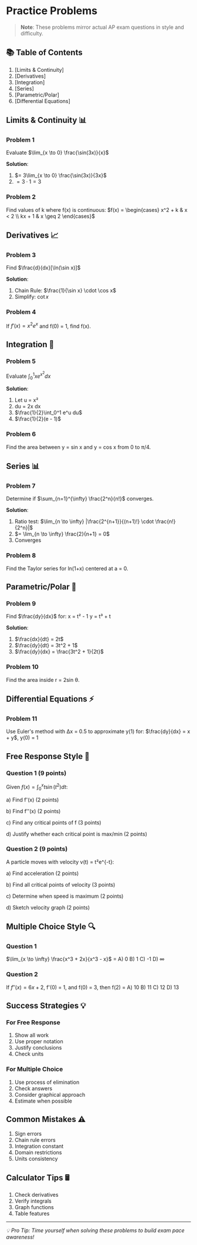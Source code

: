 # Practice Problems

> **Note**: These problems mirror actual AP exam questions in style and difficulty.

## 📚 Table of Contents
1. [Limits & Continuity]
2. [Derivatives]
3. [Integration]
4. [Series]
5. [Parametric/Polar]
6. [Differential Equations]

## Limits & Continuity 📊

### Problem 1
Evaluate $\lim_{x \to 0} \frac{\sin(3x)}{x}$

**Solution**:
1. $= 3\lim_{x \to 0} \frac{\sin(3x)}{3x}$
2. $= 3 \cdot 1 = 3$

### Problem 2
Find values of k where f(x) is continuous:
$f(x) = \begin{cases} 
x^2 + k & x < 2 \\
kx + 1 & x \geq 2
\end{cases}$

## Derivatives 📈

### Problem 3
Find $\frac{d}{dx}[\ln(\sin x)]$

**Solution**:
1. Chain Rule: $\frac{1}{\sin x} \cdot \cos x$
2. Simplify: $\cot x$

### Problem 4
If $f'(x) = x^2e^x$ and f(0) = 1, find f(x).

## Integration 🔄

### Problem 5
Evaluate $\int_0^1 xe^{x^2}dx$

**Solution**:
1. Let u = x²
2. du = 2x dx
3. $\frac{1}{2}\int_0^1 e^u du$
4. $\frac{1}{2}(e - 1)$

### Problem 6
Find the area between y = sin x and y = cos x from 0 to π/4.

## Series 📊

### Problem 7
Determine if $\sum_{n=1}^{\infty} \frac{2^n}{n!}$ converges.

**Solution**:
1. Ratio test: $\lim_{n \to \infty} |\frac{2^{n+1}}{(n+1)!} \cdot \frac{n!}{2^n}|$
2. $= \lim_{n \to \infty} \frac{2}{n+1} = 0$
3. Converges

### Problem 8
Find the Taylor series for ln(1+x) centered at a = 0.

## Parametric/Polar 🎯

### Problem 9
Find $\frac{dy}{dx}$ for:
x = t² - 1
y = t³ + t

**Solution**:
1. $\frac{dx}{dt} = 2t$
2. $\frac{dy}{dt} = 3t^2 + 1$
3. $\frac{dy}{dx} = \frac{3t^2 + 1}{2t}$

### Problem 10
Find the area inside r = 2sin θ.

## Differential Equations ⚡

### Problem 11
Use Euler's method with Δx = 0.5 to approximate y(1) for:
$\frac{dy}{dx} = x + y$, y(0) = 1

## Free Response Style 📝

### Question 1 (9 points)
Given $f(x) = \int_0^x t\sin(t^2)dt$:

a) Find f'(x) (2 points)

b) Find f''(x) (2 points)

c) Find any critical points of f (3 points)

d) Justify whether each critical point is max/min (2 points)

### Question 2 (9 points)
A particle moves with velocity v(t) = t²e^{-t}:

a) Find acceleration (2 points)

b) Find all critical points of velocity (3 points)

c) Determine when speed is maximum (2 points)

d) Sketch velocity graph (2 points)

## Multiple Choice Style 🔍

### Question 1
$\lim_{x \to \infty} \frac{x^3 + 2x}{x^3 - x}$ =
A) 0
B) 1
C) -1
D) ∞

### Question 2
If $f''(x) = 6x + 2$, f'(0) = 1, and f(0) = 3, then f(2) =
A) 10
B) 11
C) 12
D) 13

## Success Strategies 💡

### For Free Response
1. Show all work
2. Use proper notation
3. Justify conclusions
4. Check units

### For Multiple Choice
1. Use process of elimination
2. Check answers
3. Consider graphical approach
4. Estimate when possible

## Common Mistakes ⚠️

1. Sign errors
2. Chain rule errors
3. Integration constant
4. Domain restrictions
5. Units consistency

## Calculator Tips 🖩

1. Check derivatives
2. Verify integrals
3. Graph functions
4. Table features

---

*💡 Pro Tip: Time yourself when solving these problems to build exam pace awareness!* 
